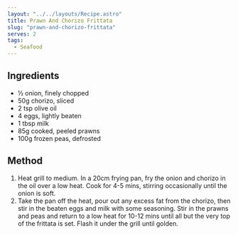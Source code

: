 ```yaml
---
layout: "../../layouts/Recipe.astro"
title: Prawn And Chorizo Frittata
slug: "prawn-and-chorizo-frittata"
serves: 2
tags:
  - Seafood
---
```


## Ingredients

- ½ onion, finely chopped
- 50g chorizo, sliced
- 2 tsp olive oil
- 4 eggs, lightly beaten
- 1 tbsp milk
- 85g cooked, peeled prawns
- 100g frozen peas, defrosted

## Method

1. Heat grill to medium. In a 20cm frying pan, fry the onion and chorizo in the oil over a low heat. Cook for 4-5 mins, stirring occasionally until the onion is soft.
1. Take the pan off the heat, pour out any excess fat from the chorizo, then stir in the beaten eggs and milk with some seasoning. Stir in the prawns and peas and return to a low heat for 10-12 mins until all but the very top of the frittata is set. Flash it under the grill until golden.